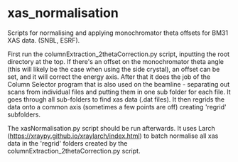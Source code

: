 # xas_normalisation
Scripts for normalising and applying monochromator theta offsets for BM31 XAS data. (SNBL, ESRF).

First run the columnExtraction_2thetaCorrection.py script, inputting the root directory at the top. If there's an offset on the monochromator theta angle
(this will likely be the case when using the side crystal), an offset can be set, and it will correct the energy axis. After that it does the job of the 
Column Selector program that is also used on the beamline - separating out scans from individual files and putting them in one sub folder for each file. It goes through all 
sub-folders to find xas data (.dat files). It then regrids the data onto a common axis (sometimes a few points are off) creating 'regrid' subfolders.

The xasNormalisation.py script should be run afterwards. It uses Larch (https://xraypy.github.io/xraylarch/index.html) to batch normalise all xas data in the 
'regrid' folders created by the columnExtraction_2thetaCorrection.py script.
